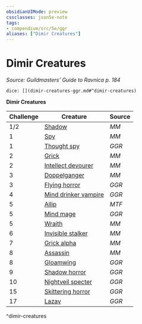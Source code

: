 ```yaml
---
obsidianUIMode: preview
cssclasses: json5e-note
tags:
- compendium/src/5e/ggr
aliases: ["Dimir Creatures"]
---
```

# Dimir Creatures
*Source: Guildmasters' Guide to Ravnica p. 184* 

`dice: [](dimir-creatures-ggr.md#^dimir-creatures)`

**Dimir Creatures**

| Challenge | Creature | Source |
|-----------|----------|--------|
| 1/2 | [Shadow](z_compendium/bestiary/undead/shadow.md) | *MM* |
| 1 | [Spy](z_compendium/bestiary/humanoid/spy.md) | *MM* |
| 1 | [Thought spy](z_compendium/bestiary/humanoid/thought-spy-ggr.md) | *GGR* |
| 2 | [Grick](z_compendium/bestiary/monstrosity/grick.md) | *MM* |
| 2 | [Intellect devourer](z_compendium/bestiary/aberration/intellect-devourer.md) | *MM* |
| 3 | [Doppelganger](z_compendium/bestiary/monstrosity/doppelganger.md) | *MM* |
| 3 | [Flying horror](z_compendium/bestiary/aberration/flying-horror-ggr.md) | *GGR* |
| 4 | [Mind drinker vampire](z_compendium/bestiary/undead/mind-drinker-vampire-ggr.md) | *GGR* |
| 5 | [Allip](z_compendium/bestiary/undead/allip-mpmm.md) | *MTF* |
| 5 | [Mind mage](z_compendium/bestiary/humanoid/mind-mage-ggr.md) | *GGR* |
| 5 | [Wraith](z_compendium/bestiary/undead/wraith.md) | *MM* |
| 6 | [Invisible stalker](z_compendium/bestiary/elemental/invisible-stalker.md) | *MM* |
| 7 | [Grick alpha](z_compendium/bestiary/monstrosity/grick-alpha.md) | *MM* |
| 8 | [Assassin](z_compendium/bestiary/humanoid/assassin.md) | *MM* |
| 8 | [Gloamwing](z_compendium/bestiary/undead/gloamwing-ggr.md) | *GGR* |
| 9 | [Shadow horror](z_compendium/bestiary/aberration/shadow-horror-ggr.md) | *GGR* |
| 10 | [Nightveil specter](z_compendium/bestiary/undead/nightveil-specter-ggr.md) | *GGR* |
| 15 | [Skittering horror](z_compendium/bestiary/aberration/skittering-horror-ggr.md) | *GGR* |
| 17 | [Lazav](z_compendium/bestiary/npc/lazav-ggr.md) | *GGR* |
^dimir-creatures